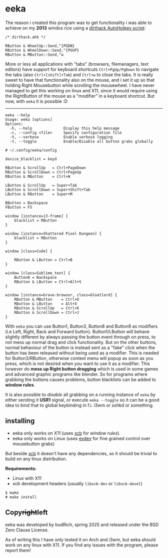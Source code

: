 # eeka

The reason i created this program was to get functionality i was able to achieve on my **2013**
windos rice using a [dirthack AutoHotkey script](https://gist.github.com/budRich/6044613):  

```AutoHotkey
/* dirthack.ahk */

RButton & WheelUp::Send,^{PGDN}
RButton & WheelDown::Send,^{PGUP}
RButton & MButton::Send,^w
```

More or less all applications with "tabs" (browsers, filemanagers, text editors) have support for keyboard 
shortcuts `Ctrl+PgUp/PgDown` to navigate the tabs (also `Ctrl+[shift]+Tab`) and `Ctrl+w` to close the tabs. It is really sweet to have that functionality also on the mouse, and i set it up so that holding Right Mousebutton while scrolling the mousewheel. I have never managed to get this working on linux and X11, since it would require using the RightButton of the mouse as a "modifier" in a keyboard shortcut. But now, with `eeka` it is possible :D

---

```
eeka --help
Usage: eeka [options]
Options:
  -h, --help              Display this help message
  -c, --config <file>     Specify configuration file
  -V, --verbose           Enable verbose logging
  -t, --toggle            Enable/Disable all button grabs globally
```

```
# ~/.config/eeka/config

device_blacklist = keyd

RButton & ScrollUp   = Ctrl+PageDown
RButton & ScrollDown = Ctrl+PageUp
RButton & MButton    = Ctrl+W

LButton & ScrollUp   = Super+Tab
LButton & ScrollDown = Super+Shift+Tab
LButton & RButton    = Super+M

BButton = Backspace
FButton = F5

window [instance=i3-frame] {
    blacklist = RButton
}

window [instance=Shattered Pixel Dungeon] {
    blacklist = RButton
}

window [class=Code] {
    
    RButton & LButton = Ctrl+B
}

window [class=Sublime_text] {
    Button8 = Backspace
    RButton & LButton = Ctrl+Alt+S
}

window [instance=brave-browser, class=bloatlord] {
    RButton & MButton    = Ctrl+D
    RButton & LButton    = Alt+X
    RButton & ScrollUp   = Ctrl+K
    RButton & ScrollDown = Ctrl+J
}
```

With `eeka` you can use Button1, Button3, Button8 and Button9 as modifiers (i.e Left, Right, Back and Forward button). Button1/LButton will behave slightly different by always passing the button event through on press, to not mess up normal drag and click functionality. But on the other buttons, normal behaviour of the button is instead sent as a "fake" click when the button has been released without being used as a modifier. This is needed for Button3/RButton, otherwise context menu will popup as soon as you press, which is not desired when you want to use it as a modifier. This however do **mess up Right button dragging** which is used in some games and advanced graphic programs like blender. So for programs where grabbing the buttons causes problems, button blacklists can be added to **window rules**.  

It is also possible to *disable* all grabbing on a running instance of `eeka` by either sending it **USR1** signal, or execute `eeka --toggle` so it can be a good idea to bind that to global keybinding in f.i. i3wm or sxhkd or something.

## installing

- eeka only works on X11 (uses [xcb] for *window rules*).
- eeka only works on Linux (uses [evdev] for fine grained control over mousebutton grabs)

But beside [xcb] it doesn't have any dependencies, so it should be trivial to build on any linux distribution. 

**Requirements:**
- Linux with X11
- xcb development headers (usually `libxcb-dev` or `libxcb-devel`)

```
$ make
# make install
```

## Copy~~right~~left

eeka was developed by budRich, spring 2025 and released under the BSD Zero Clause License.

As of writing this I have only tested it on Arch and i3wm, but eeka should work on any linux with X11. If you find any issues with the program, please report them!

[xcb]: https://xcb.freedesktop.org/
[evdev]: https://www.freedesktop.org/wiki/Software/libevdev/
